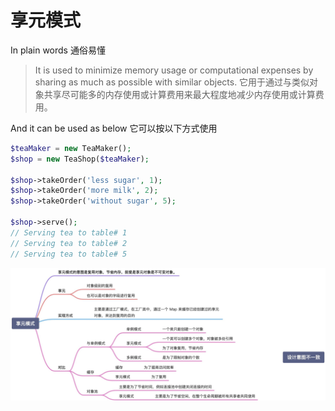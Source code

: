 # 享元模式



In plain words 通俗易懂

> It is used to minimize memory usage or computational expenses by sharing as much as possible with similar objects.
> 它用于通过与类似对象共享尽可能多的内存使用或计算费用来最大程度地减少内存使用或计算费用。



And it can be used as below
它可以按以下方式使用

```php
$teaMaker = new TeaMaker();
$shop = new TeaShop($teaMaker);

$shop->takeOrder('less sugar', 1);
$shop->takeOrder('more milk', 2);
$shop->takeOrder('without sugar', 5);

$shop->serve();
// Serving tea to table# 1
// Serving tea to table# 2
// Serving tea to table# 5
```

![享元类](第十节-享元模式.assets/享元类.jpg)